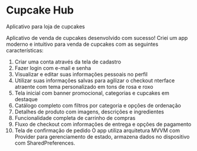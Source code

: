 # Cupcake Hub
 Aplicativo para loja de cupcakes

Aplicativo de venda de cupcakes desenvolvido com sucesso! Criei um app moderno e intuitivo para venda de cupcakes com as seguintes características:
1. Criar uma conta através da tela de cadastro
2. Fazer login com e-mail e senha
3. Visualizar e editar suas informações pessoais no perfil
4. Utilizar suas informações salvas para agilizar o checkout
nterface atraente com tema personalizado em tons de rosa e roxo
5. Tela inicial com banner promocional, categorias e cupcakes em destaque
6. Catálogo completo com filtros por categoria e opções de ordenação
7. Detalhes de produto com imagens, descrições e ingredientes
8. Funcionalidade completa de carrinho de compras
9. Fluxo de checkout com informações de entrega e opções de pagamento
10. Tela de confirmação de pedido
O app utiliza arquitetura MVVM com Provider para gerenciamento de estado, armazena dados no dispositivo com SharedPreferences.